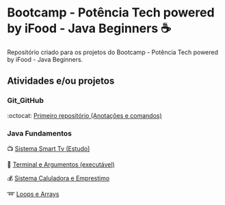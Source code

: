 # Bootcamp - Potência Tech powered by iFood - Java Beginners :coffee:

Repositório criado para os projetos do Bootcamp - Potência Tech powered by iFood - Java Beginners.



## Atividades e/ou projetos

### Git_GitHub

:octocat: [Primeiro repositório (Anotações e comandos)](https://github.com/calasso/bootcamp-java-beginners-dio/tree/main/Git_GitHub-Primeiro_repositorio)

### Java Fundamentos
 
:tv: [Sistema Smart Tv (Estudo)](https://github.com/calasso/bootcamp-java-beginners-dio/tree/main/Java_Fundamentos/sistema-smart-tv)

:white_square_button: [Terminal e Argumentos (executável)](https://github.com/calasso/bootcamp-java-beginners-dio/tree/main/Java_Fundamentos/terminal-argumentos)

:moneybag: [Sistema Caluladora e Emprestimo](https://github.com/calasso/bootcamp-java-beginners-dio/tree/main/Java_Fundamentos/Operadores/Operadores-Controles-Blocos)

:loop: [Loops e Arrays](https://github.com/calasso/bootcamp-java-beginners-dio/tree/main/Java_Fundamentos/Loops-Arrays/src)
